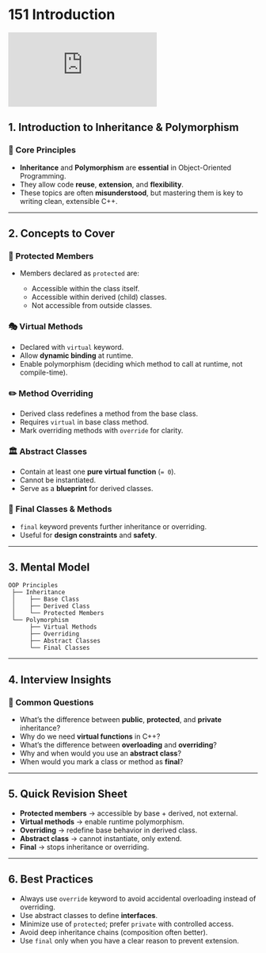 # 151 Introduction

<div class="video-wrapper">
  <iframe src="https://www.youtube.com/embed/xeocaBidVA4?si=NvcEuQkQkUURoINJ"
          title="YouTube video player" 
          frameborder="0" 
          allow="accelerometer; autoplay; clipboard-write; encrypted-media; gyroscope; picture-in-picture; web-share" 
          allowfullscreen>
  </iframe>
</div>

## 1. Introduction to Inheritance & Polymorphism

### 🧠 Core Principles

* **Inheritance** and **Polymorphism** are **essential** in Object-Oriented Programming.
* They allow code **reuse**, **extension**, and **flexibility**.
* These topics are often **misunderstood**, but mastering them is key to writing clean, extensible C++.

---

## 2. Concepts to Cover

### 🔑 Protected Members

* Members declared as `protected` are:

  * Accessible within the class itself.
  * Accessible within derived (child) classes.
  * Not accessible from outside classes.

### 🎭 Virtual Methods

* Declared with `virtual` keyword.
* Allow **dynamic binding** at runtime.
* Enable polymorphism (deciding which method to call at runtime, not compile-time).

### ✏️ Method Overriding

* Derived class redefines a method from the base class.
* Requires `virtual` in base class method.
* Mark overriding methods with `override` for clarity.

### 🏛️ Abstract Classes

* Contain at least one **pure virtual function** (`= 0`).
* Cannot be instantiated.
* Serve as a **blueprint** for derived classes.

### 🚫 Final Classes & Methods

* `final` keyword prevents further inheritance or overriding.
* Useful for **design constraints** and **safety**.

---

## 3. Mental Model

```
OOP Principles
 ├── Inheritance
 │    ├── Base Class
 │    ├── Derived Class
 │    └── Protected Members
 └── Polymorphism
      ├── Virtual Methods
      ├── Overriding
      ├── Abstract Classes
      └── Final Classes
```

---

## 4. Interview Insights

### 💬 Common Questions

* What’s the difference between **public**, **protected**, and **private** inheritance?
* Why do we need **virtual functions** in C++?
* What’s the difference between **overloading** and **overriding**?
* Why and when would you use an **abstract class**?
* When would you mark a class or method as **final**?

---

## 5. Quick Revision Sheet

* **Protected members** → accessible by base + derived, not external.
* **Virtual methods** → enable runtime polymorphism.
* **Overriding** → redefine base behavior in derived class.
* **Abstract class** → cannot instantiate, only extend.
* **Final** → stops inheritance or overriding.

---

## 6. Best Practices

* Always use `override` keyword to avoid accidental overloading instead of overriding.
* Use abstract classes to define **interfaces**.
* Minimize use of `protected`; prefer `private` with controlled access.
* Avoid deep inheritance chains (composition often better).
* Use `final` only when you have a clear reason to prevent extension.